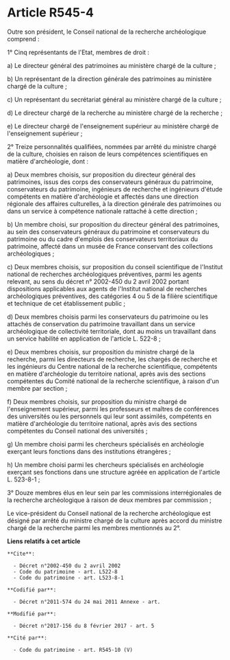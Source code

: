 # Article R545-4

Outre son président, le Conseil national de la recherche archéologique comprend : 

1° Cinq représentants de l'Etat, membres de droit : 

a) Le directeur général des patrimoines au ministère chargé de la culture ; 

b) Un représentant de la direction générale des patrimoines au ministère chargé de la culture ; 

c) Un représentant du secrétariat général au ministère chargé de la culture ; 

d) Le directeur chargé de la recherche au ministère chargé de la recherche ; 

e) Le directeur chargé de l'enseignement supérieur au ministère chargé de l'enseignement supérieur ; 

2° Treize personnalités qualifiées, nommées par arrêté du ministre chargé de la culture, choisies en raison de leurs
compétences scientifiques en matière d'archéologie, dont : 

a) Deux membres choisis, sur proposition du directeur général des patrimoines, issus des corps des conservateurs généraux du
patrimoine, conservateurs du patrimoine, ingénieurs de recherche et ingénieurs d'étude compétents en matière d'archéologie et
affectés dans une direction régionale des affaires culturelles, à la direction générale des patrimoines ou dans un service à
compétence nationale rattaché à cette direction ; 

b) Un membre choisi, sur proposition du directeur général des patrimoines, au sein des conservateurs généraux du patrimoine
et conservateurs du patrimoine ou du cadre d'emplois des conservateurs territoriaux du patrimoine, affecté dans un musée de
France conservant des collections archéologiques ; 

c) Deux membres choisis, sur proposition du conseil scientifique de l'Institut national de recherches archéologiques
préventives, parmi les agents relevant, au sens du décret n° 2002-450 du 2 avril 2002 portant dispositions applicables aux
agents de l'Institut national de recherches archéologiques préventives, des catégories 4 ou 5 de la filière scientifique et
technique de cet établissement public ; 

d) Deux membres choisis parmi les conservateurs du patrimoine ou les attachés de conservation du patrimoine travaillant dans
un service archéologique de collectivité territoriale, dont au moins un travaillant dans un service habilité en application
de l'article L. 522-8 ; 

e) Deux membres choisis, sur proposition du ministre chargé de la recherche, parmi les directeurs de recherche, les chargés
de recherche et les ingénieurs du Centre national de la recherche scientifique, compétents en matière d'archéologie du
territoire national, après avis des sections compétentes du Comité national de la recherche scientifique, à raison d'un
membre par section ; 

f) Deux membres choisis, sur proposition du ministre chargé de l'enseignement supérieur, parmi les professeurs et maîtres de
conférences des universités ou les personnels qui leur sont assimilés, compétents en matière d'archéologie du territoire
national, après avis des sections compétentes du Conseil national des universités ; 

g) Un membre choisi parmi les chercheurs spécialisés en archéologie exerçant leurs fonctions dans des institutions
étrangères ; 

h) Un membre choisi parmi les chercheurs spécialisés en archéologie exerçant ses fonctions dans une structure agréée en
application de l'article L. 523-8-1 ; 

3° Douze membres élus en leur sein par les commissions interrégionales de la recherche archéologique à raison de deux membres
par commission ; 

Le vice-président du Conseil national de la recherche archéologique est désigné par arrêté du ministre chargé de la culture
après accord du ministre chargé de la recherche parmi les membres mentionnés au 2°.

**Liens relatifs à cet article**

	**Cite**:

	  - Décret n°2002-450 du 2 avril 2002
	  - Code du patrimoine - art. L522-8
	  - Code du patrimoine - art. L523-8-1

	**Codifié par**:

	  - Décret n°2011-574 du 24 mai 2011 Annexe - art.

	**Modifié par**:

	  - Décret n°2017-156 du 8 février 2017 - art. 5

	**Cité par**:

	  - Code du patrimoine - art. R545-10 (V)
